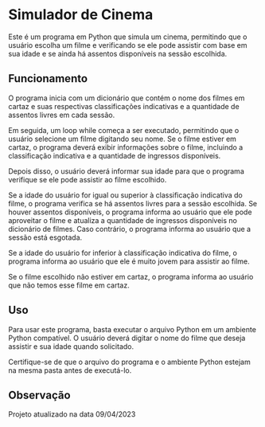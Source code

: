 # Simulador de Cinema

Este é um programa em Python que simula um cinema, permitindo que o usuário escolha um filme e verificando se ele pode assistir com base em sua idade e se ainda há assentos disponíveis na sessão escolhida.

## Funcionamento

O programa inicia com um dicionário que contém o nome dos filmes em cartaz e suas respectivas classificações indicativas e a quantidade de assentos livres em cada sessão. 

Em seguida, um loop while começa a ser executado, permitindo que o usuário selecione um filme digitando seu nome. Se o filme estiver em cartaz, o programa deverá exibir informações sobre o filme, incluindo a classificação indicativa e a quantidade de ingressos disponíveis.



Depois disso, o usuário deverá informar sua idade para que o programa verifique se ele pode assistir ao filme escolhido.

Se a idade do usuário for igual ou superior à classificação indicativa do filme, o programa verifica se há assentos livres para a sessão escolhida. Se houver assentos disponíveis, o programa informa ao usuário que ele pode aproveitar o filme e atualiza a quantidade de ingressos disponíveis no dicionário de filmes. Caso contrário, o programa informa ao usuário que a sessão está esgotada.

Se a idade do usuário for inferior à classificação indicativa do filme, o programa informa ao usuário que ele é muito jovem para assistir ao filme.

Se o filme escolhido não estiver em cartaz, o programa informa ao usuário que não temos esse filme em cartaz.

## Uso

Para usar este programa, basta executar o arquivo Python em um ambiente Python compatível. O usuário deverá digitar o nome do filme que deseja assistir e sua idade quando solicitado.

Certifique-se de que o arquivo do programa e o ambiente Python estejam na mesma pasta antes de executá-lo.

## Observação

Projeto atualizado na data 09/04/2023
